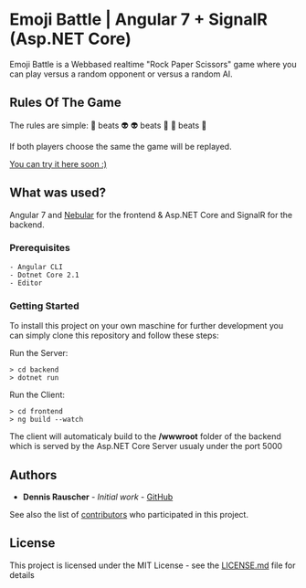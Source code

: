 # Emoji Battle | Angular 7 + SignalR (Asp.NET Core)

Emoji Battle is a Webbased realtime "Rock Paper Scissors" game where you can play versus a random opponent or versus a random AI.

## Rules Of The Game

The rules are simple:
👻 beats 👽
👽 beats 🤖
🤖 beats 👻

If both players choose the same the game will be replayed.

[You can try it here soon :)]()

## What was used?

Angular 7 and [Nebular](https://github.com/akveo/nebular) for the frontend & Asp.NET Core and SignalR for the backend.

### Prerequisites
```
- Angular CLI
- Dotnet Core 2.1
- Editor
```

### Getting Started

To install this project on your own maschine for further development you can simply clone this repository and follow these steps:

Run the Server:

```
> cd backend
> dotnet run
```

Run the Client:

```
> cd frontend
> ng build --watch
```

The client will automaticaly build to the **/wwwroot** folder of the backend which is served by the Asp.NET Core Server usualy under the port 5000


## Authors

* **Dennis Rauscher** - *Initial work* - [GitHub](https://github.com/DennisRauscher)

See also the list of [contributors](https://github.com/your/project/contributors) who participated in this project.

## License

This project is licensed under the MIT License - see the [LICENSE.md](LICENSE.md) file for details
